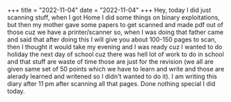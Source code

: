 +++
title = "2022-11-04"
date = "2022-11-04"
+++
Hey, today I did just scanning stuff, when I got Home I did some things on binary exploitations, but then my mother gave some papers to get scanned and made pdf out of those cuz we have a printer/scanner so, when I was doing that father came and said that after doing this I will give you about 100-150 pages to scan, then I thought it would take my evening and I was ready cuz I wanted to do holiday the next day of school cuz there was hell lot of work to do in school and that stuff are waste of time those are just for the revision (we all are given same set of 50 points which we have to learn and write and those are alerady learned and writened so I didn't wanted to do it). I am writing this diary after 11 pm after scanning all that pages. Done nothing special I did today.
